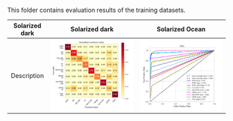 This folder contains evaluation results of the training datasets. 


Solarized dark             |Solarized dark             |  Solarized Ocean          | 
:-------------------------:|:-------------------------:|:-------------------------:|
Description   |![haha](https://github.com/huiyang-astro/MUWCLASS-Reports/blob/main/Evaluations/L1O_allfeatures_11Probave_CM.png)  |  ![lala](https://github.com/huiyang-astro/MUWCLASS-Reports/blob/main/Evaluations/L1O_allfeatures_11Probave_ROC.png)
